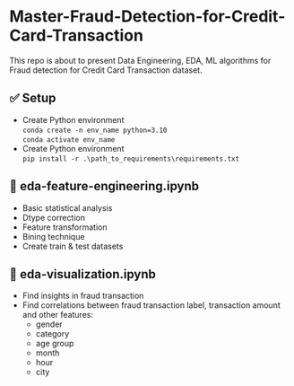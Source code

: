 # Master-Fraud-Detection-for-Credit-Card-Transaction
This repo is about to present Data Engineering, EDA, ML algorithms for 
Fraud detection for Credit Card Transaction dataset.

## :white_check_mark: Setup
- Create Python environment\
`conda create -n env_name python=3.10`\
`conda activate env_name`
- Create Python environment\
`pip install -r .\path_to_requirements\requirements.txt`

## :rocket: eda-feature-engineering.ipynb
- Basic statistical analysis
- Dtype correction
- Feature transformation
- Bining technique
- Create train & test datasets

## :rocket: eda-visualization.ipynb
- Find insights in fraud transaction
- Find correlations between fraud transaction label, transaction amount and other features:
  - gender
  - category
  - age group
  - month
  - hour
  - city